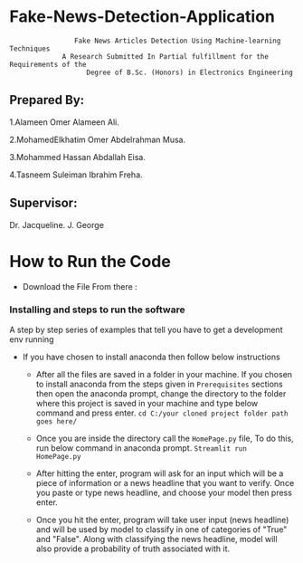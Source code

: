 # Fake-News-Detection-Application

```
                Fake News Articles Detection Using Machine-learning Techniques
             A Research Submitted In Partial fulfillment for the Requirements of the
                   Degree of B.Sc. (Honors) in Electronics Engineering
```
## Prepared By:            
1.Alameen Omer Alameen Ali.

2.MohamedElkhatim Omer Abdelrahman Musa.

3.Mohammed Hassan Abdallah Eisa.

4.Tasneem Suleiman Ibrahim Freha.



## Supervisor:
 Dr. Jacqueline. J. George



# How to Run the Code

* Download the File From there :

### Installing and steps to run the software

A step by step series of examples that tell you have to get a development env running


   - If you have chosen to install anaconda then follow below instructions
     - After all the files are saved in a folder in your machine. If you chosen to install anaconda from the steps given in 	               ```Prerequisites``` sections then open the anaconda prompt, change the directory to the folder where this project is saved in     your machine and type below command and press enter.
	```
	cd C:/your cloned project folder path goes here/
	```
     - Once you are inside the directory call the ```HomePage.py``` file, To do this, run below command in anaconda prompt.
	```
	Streamlit run  HomePage.py
	```
     - After hitting the enter, program will ask for an input which will be a piece of information or a news headline that you 	    	   want to verify. Once you paste or type news headline, and choose your model then press enter.

     - Once you hit the enter, program will take user input (news headline) and will be used by model to classify in one of  categories of "True" and "False". Along with classifying the news headline, model will also provide a probability of truth associated with it.

